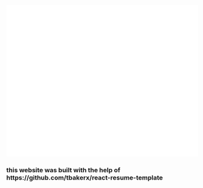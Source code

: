 <div align="center">
	<br>
	<a href="https://https://dynamicwine.herokuapp.com/">
		<img src="header.svg" width="800" height="400">
	</a>
	<br>
</div>
<div>
	<h3>
	this website was built with the help of https://github.com/tbakerx/react-resume-template
	</h3>
</div>
